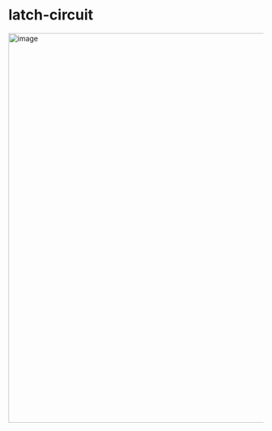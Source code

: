# latch-circuit


<img width="1366" height="768" alt="image" src="https://github.com/user-attachments/assets/6bc5f072-9b9d-4b29-b9ba-524bcaa11499" />
